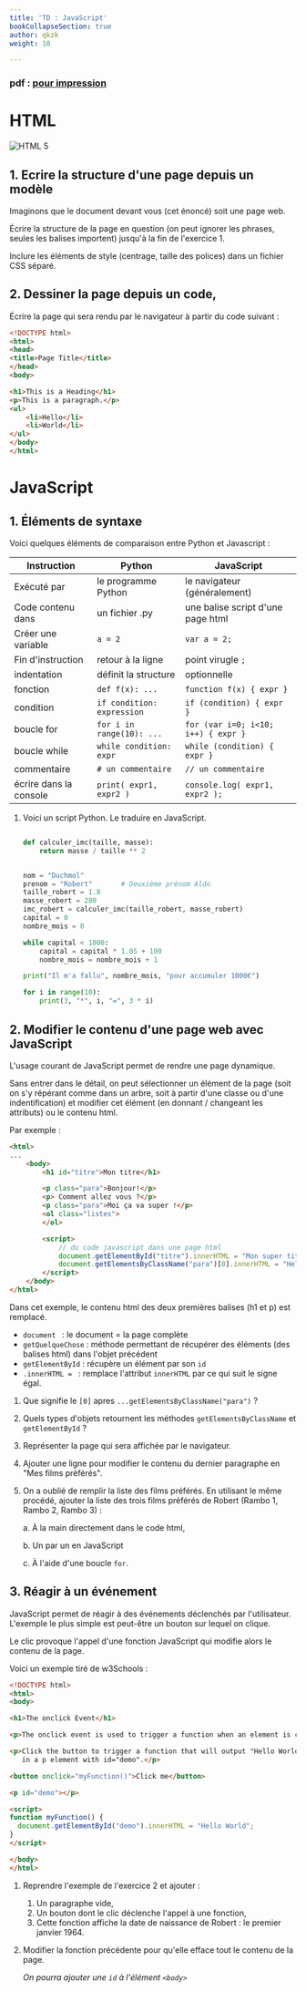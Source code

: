 ```yaml
---
title: 'TD : JavaScript'
bookCollapseSection: true
author: qkzk
weight: 10

---
```


### pdf : [pour impression](./TD_IHM_2_js.pdf)

# HTML

![HTML 5](/docs/nsi/cours_premiere/ihm_web/js_td/img/0.svg.png)

## 1. Ecrire la structure d'une page depuis un modèle

Imaginons que le document devant vous (cet énoncé) soit une page web.

Écrire la structure de la page en question (on peut ignorer les phrases, seules
les balises importent) jusqu'à la fin de l'exercice 1.

Inclure les éléments de style (centrage, taille des polices) dans un fichier 
CSS séparé.

## 2. Dessiner la page depuis un code,

Écrire la page qui sera rendu par le navigateur à partir du code suivant :

```html
<!DOCTYPE html>
<html>
<head>
<title>Page Title</title>
</head>
<body>

<h1>This is a Heading</h1>
<p>This is a paragraph.</p>
<ul>
    <li>Hello</li>
    <li>World</li>
</ul>
</body>
</html>
```

# JavaScript

## 1. Éléments de syntaxe

Voici quelques éléments de comparaison entre Python et Javascript :

| Instruction            | Python                     | JavaScript                          |
|------------------------|----------------------------|-------------------------------------|
| Exécuté par            | le programme Python        | le navigateur (généralement)        |
| Code contenu dans      | un fichier .py             | une balise script d'une page html   |
| Créer une variable     | `a = 2`                    | `var a = 2;`                        |
| Fin d'instruction      | retour à la ligne          | point virugle `;`                   |
| indentation            | définit la structure       | optionnelle                         |
| fonction               | `def f(x): ...`            | `function f(x) { expr }`            |
| condition              | `if condition: expression` | `if (condition) { expr }`           |
| boucle for             | `for i in range(10): ...`  | `for (var i=0; i<10; i++) { expr }` |
| boucle while           | `while condition: expr`    | `while (condition) { expr }`        |
| commentaire            | `# un commentaire`         | `// un commentaire`                 |
| écrire dans la console | `print( expr1, expr2 )`    | `console.log( expr1, expr2 );`      |


1. Voici un script Python. Le traduire en JavaScript.

    ```python

    def calculer_imc(taille, masse):
        return masse / taille ** 2


    nom = "Duchmol"
    prenom = "Robert"       # Deuxième prénom Aldo
    taille_robert = 1.8
    masse_robert = 280
    imc_robert = calculer_imc(taille_robert, masse_robert)
    capital = 0
    nombre_mois = 0

    while capital < 1000:
        capital = capital * 1.05 + 100
        nombre_mois = nombre_mois + 1

    print("Il m'a fallu", nombre_mois, "pour accumuler 1000€")

    for i in range(10):
        print(3, "*", i, "=", 3 * i)
    ```


## 2. Modifier le contenu d'une page web avec JavaScript

L'usage courant de JavaScript permet de rendre une page dynamique.

Sans entrer dans le détail, on peut sélectionner un élément de la page (soit
on s'y répérant comme dans un arbre, soit à partir d'une classe ou d'une
indentification) et modifier cet élément (en donnant / changeant les attributs)
ou le contenu html.

Par exemple :

```html
<html>
...
    <body>
        <h1 id="titre">Mon titre</h1>

        <p class="para">Bonjour!</p>
        <p> Comment allez vous ?</p>
        <p class="para">Moi ça va super !</p>
        <ol class="listes">
        </ol>

        <script>
            // du code javascript dans une page html
            document.getElementById("titre").innerHTML = "Mon super titre";
            document.getElementsByClassName("para")[0].innerHTML = "Hello !";
        </script>
    </body>
</html>
```

Dans cet exemple, le contenu html des deux premières balises (h1 et p) est
remplacé.

* `document ` : le document = la page complète
* `getQuelqueChose` : méthode permettant de récupérer des éléments (des balises html) dans l'objet précédent
* `getElementById` : récupère un élément par son `id`
* `.innerHTML = ` : remplace l'attribut `innerHTML` par ce qui suit le signe égal.

1. Que signifie le `[0]` apres `...getElementsByClassName("para")` ?
2. Quels types d'objets retournent les méthodes `getElementsByClassName` et `getElementById` ?
2. Représenter la page qui sera affichée par le navigateur.
2. Ajouter une ligne pour modifier le contenu du dernier paragraphe en 
    "Mes films préférés".
3. On a oublié de remplir la liste des films préférés. En utilisant le même
    procédé, ajouter la liste des trois films préférés de
    Robert (Rambo 1, Rambo 2, Rambo 3) :

    a. À la main directement dans le code html,

    b. Un par un en JavaScript

    c. À l'aide d'une boucle `for`.


## 3. Réagir à un événement

JavaScript permet de réagir à des événements déclenchés par l'utilisateur.
L'exemple le plus simple est peut-être un bouton sur lequel on clique.

Le clic provoque l'appel d'une fonction JavaScript qui modifie alors le 
contenu de la page.

Voici un exemple tiré de w3Schools :

```html
<!DOCTYPE html>
<html>
<body>

<h1>The onclick Event</h1>

<p>The onclick event is used to trigger a function when an element is clicked on.</p>

<p>Click the button to trigger a function that will output "Hello World"
   in a p element with id="demo".</p>

<button onclick="myFunction()">Click me</button>

<p id="demo"></p>

<script>
function myFunction() {
  document.getElementById("demo").innerHTML = "Hello World";
}
</script>

</body>
</html>
```

1. Reprendre l'exemple de l'exercice 2 et ajouter :

    1. Un paragraphe vide,
    2. Un bouton dont le clic déclenche l'appel à une fonction,
    3. Cette fonction affiche la date de naissance de Robert : le premier
        janvier 1964.
2. Modifier la fonction précédente pour qu'elle efface tout le contenu de la
    page.

    _On pourra ajouter une `id` à l'élément `<body>`_
